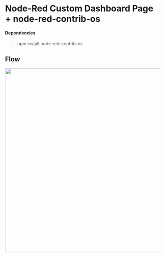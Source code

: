 # Node-Red Custom Dashboard Page + node-red-contrib-os


#### Dependencies

> npm install node-red-contrib-os

## Flow

<p align="center">
<img src="https://github.com/phyunsj/node-red-custom-dashboard-system-page/blob/master/node-red-system-dashboard-monitor.png" width="600px"/>
</p>
